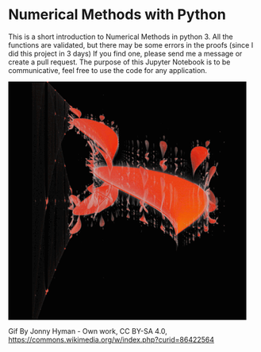 # Numerical Methods with Python

This is a short introduction to Numerical Methods in python 3. All the functions are validated, but there may be some errors in the proofs (since I did this project in 3 days) If you find one, please send me a message or create a pull request. The purpose of this Jupyter Notebook is to be communicative, feel free to use the code for any application.

<img align="center" width="480"  src="https://github.com/Ale9806/The_logistic_equation/blob/master/images/480px-Logistic_Map_Bifurcations_Underneath_Mandelbrot_Set.gif">

 Gif By Jonny Hyman - Own work, CC BY-SA 4.0, https://commons.wikimedia.org/w/index.php?curid=86422564

